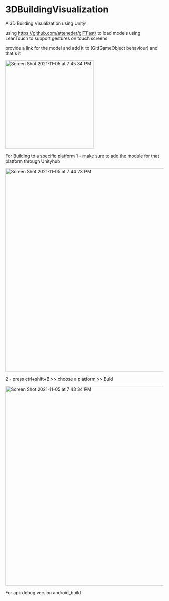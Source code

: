 # 3DBuildingVisualization
 A 3D Building Visualization using Unity

using https://github.com/atteneder/glTFast/ to load models
using LeanTouch to support gestures on touch screens

provide a link for the model and add it to (GltfGameObject behaviour) and that's it

<img width="280" alt="Screen Shot 2021-11-05 at 7 45 34 PM" src="https://user-images.githubusercontent.com/54113248/140556156-4344b656-bcbf-475f-8dc9-616567508d0d.png">


For Building to a specific platform
 1 - make sure to add the module for that platform through Unityhub
 
 <img width="647" alt="Screen Shot 2021-11-05 at 7 44 23 PM" src="https://user-images.githubusercontent.com/54113248/140556131-198a8718-7dcb-4988-bae3-da6e973b9af0.png">

 2 - press ctrl+shift+B >> choose a platform >> Buld
 
 <img width="634" alt="Screen Shot 2021-11-05 at 7 43 34 PM" src="https://user-images.githubusercontent.com/54113248/140556099-ac83cfa8-fb5e-4d57-ac1e-78ed3624f2cc.png">

For apk debug version <tag>android_build</tag>
